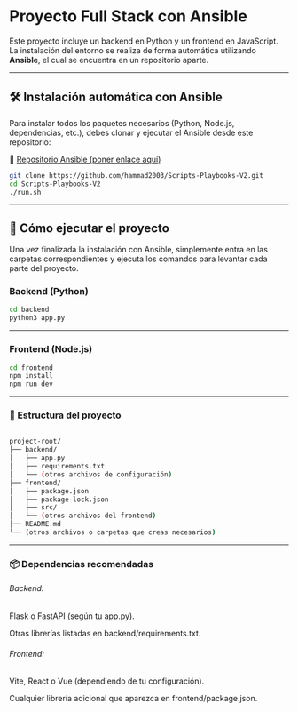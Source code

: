 # Proyecto Full Stack con Ansible

Este proyecto incluye un backend en Python y un frontend en JavaScript.  
La instalación del entorno se realiza de forma automática utilizando **Ansible**, el cual se encuentra en un repositorio aparte.

---

## 🛠️ Instalación automática con Ansible

Para instalar todos los paquetes necesarios (Python, Node.js, dependencias, etc.), debes clonar y ejecutar el Ansible desde este repositorio:

🔗 [Repositorio Ansible (poner enlace aquí)](https://github.com/hammad2003/Scripts-Playbooks-V2)

```bash
git clone https://github.com/hammad2003/Scripts-Playbooks-V2.git
cd Scripts-Playbooks-V2
./run.sh
```

---

## 🚀 Cómo ejecutar el proyecto

Una vez finalizada la instalación con Ansible, simplemente entra en las carpetas correspondientes y ejecuta los comandos para levantar cada parte del proyecto.

### Backend (Python)

```bash
cd backend
python3 app.py
```
---

### Frontend (Node.js)

```bash
cd frontend
npm install
npm run dev
```

---

### 🧱 Estructura del proyecto

```bash

project-root/
├── backend/
│   ├── app.py
│   ├── requirements.txt
│   └── (otros archivos de configuración)
├── frontend/
│   ├── package.json
│   ├── package-lock.json
│   ├── src/
│   └── (otros archivos del frontend)
├── README.md
└── (otros archivos o carpetas que creas necesarios)
```

---

### 📦 Dependencias recomendadas

###### Backend:

Flask o FastAPI (según tu app.py).

Otras librerías listadas en backend/requirements.txt.

###### Frontend:

Vite, React o Vue (dependiendo de tu configuración).

Cualquier librería adicional que aparezca en frontend/package.json.


